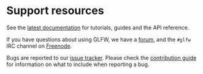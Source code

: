 # Support resources

See the [latest documentation](http://www.glfw.org/docs/latest/) for tutorials, guides and the API reference.

If you have questions about using GLFW, we have a
[forum](https://discourse.glfw.org/), and the `#glfw` IRC channel on
[Freenode](http://freenode.net/).

Bugs are reported to our [issue tracker](https://github.com/glfw/glfw/issues). Please check
the [contribution guide](https://github.com/glfw/glfw/blob/master/docs/CONTRIBUTING.md) for information on what to
include when reporting a bug.

